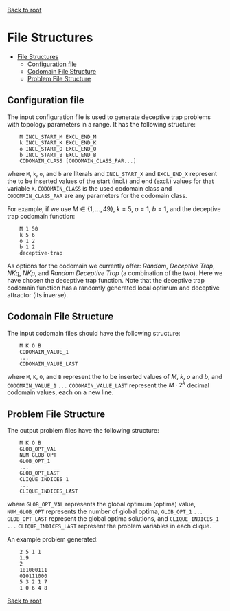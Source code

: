 [Back to root](index.md)

# File Structures

- [File Structures](#file-structures)
  - [Configuration file](#configuration-file)
  - [Codomain File Structure](#codomain-file-structure)
  - [Problem File Structure](#problem-file-structure)

## Configuration file


The input configuration file is used to generate deceptive trap problems with topology parameters in a range. It has the following structure:
```
    M INCL_START_M EXCL_END_M
    k INCL_START_K EXCL_END_K
    o INCL_START_O EXCL_END_O
    b INCL_START_B EXCL_END_B
    CODOMAIN_CLASS [CODOMAIN_CLASS_PAR...]
```
where `M`, `k`, `o`, and `b` are literals and `INCL_START_X` and `EXCL_END_X` represent the to be inserted values of the start (incl.) and end (excl.) values for that variable `X`. `CODOMAIN_CLASS` is the used codomain class and `CODOMAIN_CLASS_PAR` are any parameters for the codomain class.

For example, if we use $M \in \{1, ..., 49\}$, $k = 5$, $o = 1$, $b = 1$, and the deceptive trap codomain function: 
```
    M 1 50 
    k 5 6 
    o 1 2 
    b 1 2
    deceptive-trap
```

As options for the codomain we currently offer: *Random*, *Deceptive Trap*, *NKq*, *NKp*, and *Random Deceptive Trap* (a combination of the two). Here we have chosen the deceptive trap function. Note that the deceptive trap codomain function has a randomly generated local optimum and deceptive attractor (its inverse).

## Codomain File Structure

The input codomain files should have the following structure: 
```
    M K O B
    CODOMAIN_VALUE_1
    ...
    CODOMAIN_VALUE_LAST
```
where `M`, `K`, `O`, and `B` represent the to be inserted values of $M$, $k$, $o$ and $b$, and `CODOMAIN_VALUE_1` `...` `CODOMAIN_VALUE_LAST` represent the $M \cdot 2^k$ decimal codomain values, each on a new line. 

## Problem File Structure

The output problem files have the following structure:
```
    M K O B
    GLOB_OPT_VAL
    NUM_GLOB_OPT
    GLOB_OPT_1
    ...
    GLOB_OPT_LAST
    CLIQUE_INDICES_1
    ...
    CLIQUE_INDICES_LAST
```
where `GLOB_OPT_VAL` represents the global optimum (optima) value, `NUM_GLOB_OPT` represents the number of global optima, `GLOB_OPT_1` `...` `GLOB_OPT_LAST` represent the global optima solutions, and `CLIQUE_INDICES_1` `...` `CLIQUE_INDICES_LAST` represent the problem variables in each clique. 

An example problem generated:

```
    2 5 1 1
    1.9
    2
    101000111
    010111000
    5 3 2 1 7
    1 0 6 4 8
```

[Back to root](index.md)